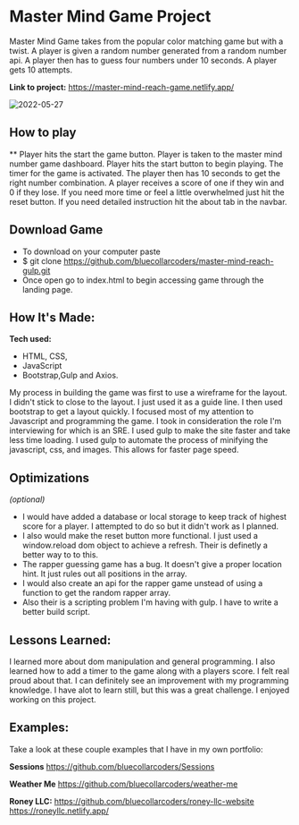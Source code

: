 # Master Mind Game Project 
Master Mind Game takes from the popular color matching game but with a twist. A player is given a random number generated from a random number api. A player then has to guess four numbers under 10 seconds. 
A player gets 10 attempts.

**Link to project:** https://master-mind-reach-game.netlify.app/

![2022-05-27](https://user-images.githubusercontent.com/67053237/170685683-7be80521-4254-4bf1-8587-4c501d2ab8e6.png)


## How to play
** Player hits the start the game button. Player is taken to the master mind number game dashboard. Player hits the start button to begin playing. The timer for the game is 
activated. The player then has 10 seconds to get the right number combination. A player receives a score of one if they win and 0 if they lose. If you need more time or
feel a little overwhelmed just hit the reset button. If you need detailed instruction hit the about tab in the navbar.

## Download Game
* To download on your computer paste
* $ git clone https://github.com/bluecollarcoders/master-mind-reach-gulp.git
* Once open go to index.html to begin accessing game through the landing page.

## How It's Made:

**Tech used:** 
* HTML, CSS, 
* JavaScript
*  Bootstrap,Gulp and Axios.

My process in building the game was first to use a wireframe for the layout. I didn't stick to close to the layout. I just used it as a guide line. I then used bootstrap to 
get a layout quickly. I focused most of my attention to Javascript and programming the game. I took in consideration the role I'm interviewing for which is an SRE. I used gulp to 
make the site faster and take less time loading. I used gulp to automate the process of minifying the javascript, css, and images. This allows for faster page speed.

## Optimizations
*(optional)*

* I would have added a database or local storage to keep track of highest score for a player. I attempted to do so but it didn't work as I planned.
* I also would make the reset button more functional. I just used a window.reload dom object to achieve a refresh. Their is definetly a better way to to this.
* The rapper guessing game has a bug. It doesn't give a proper location hint. It just rules out all positions in the array. 
* I would also create an api for the rapper game unstead of using a function to get the random rapper array.
* Also their is a scripting problem I'm having with gulp. I have to write a better build script.

## Lessons Learned:
I learned more about dom manipulation and general programming. I also learned how to add a timer to the game along with a players score. I felt real proud about that. 
I can definitely see an improvement with my programming knowledge. I have alot to learn still, but this was a great challenge. I enjoyed working on this project.

## Examples:
Take a look at these couple examples that I have in my own portfolio:

**Sessions** https://github.com/bluecollarcoders/Sessions

**Weather Me** https://github.com/bluecollarcoders/weather-me

**Roney LLC:** https://github.com/bluecollarcoders/roney-llc-website  https://roneyllc.netlify.app/

